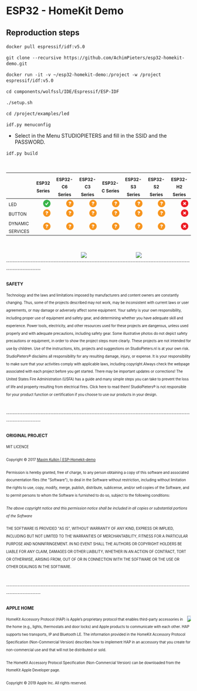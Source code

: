# ESP32 - HomeKit Demo


## Reproduction steps
```
docker pull espressif/idf:v5.0
```
```
git clone --recursive https://github.com/AchimPieters/esp32-homekit-demo.git
```
```
docker run -it -v ~/esp32-homekit-demo:/project -w /project espressif/idf:v5.0
```
```
cd components/wolfssl/IDE/Espressif/ESP-IDF
```
```
./setup.sh
```
```
cd /project/examples/led
```
```
idf.py menuconfig
```
- Select in the Menu STUDIOPIETERS and fill in the SSID and the PASSWORD.
```
idf.py build
```
<br>

|                  | <sub>ESP32 Series</sub> | <sub>ESP32-C6 Series</sub> | <sub>ESP32-C3 Series</sub> | <sub>ESP32-C Series</sub> | <sub>ESP32-S3 Series</sub> | <sub>ESP32-S2 Series</sub> | <sub>ESP32-H2 Series</sub> |
|------------------|--------------|-----------------|-----------------|----------------|-----------------|-----------------|-----------------|
| <sub>LED</sub>              |<img  style="float: right;" src="https://github.com/AchimPieters/esp32-homekit-demo/blob/main/images/YES.svg" width="20">|<img  style="float: right;" src="https://github.com/AchimPieters/esp32-homekit-demo/blob/main/images/MAYBE.svg" width="20">|<img  style="float: right;" src="https://github.com/AchimPieters/esp32-homekit-demo/blob/main/images/MAYBE.svg" width="20">|<img  style="float: right;" src="https://github.com/AchimPieters/esp32-homekit-demo/blob/main/images/MAYBE.svg" width="20">|<img  style="float: right;" src="https://github.com/AchimPieters/esp32-homekit-demo/blob/main/images/MAYBE.svg" width="20">|<img  style="float: right;" src="https://github.com/AchimPieters/esp32-homekit-demo/blob/main/images/MAYBE.svg" width="20">|<img  style="float: right;" src="https://github.com/AchimPieters/esp32-homekit-demo/blob/main/images/NO.svg" width="20">|
| <sub>BUTTON</sub>           |<img  style="float: right;" src="https://github.com/AchimPieters/esp32-homekit-demo/blob/main/images/MAYBE.svg" width="20">|<img  style="float: right;" src="https://github.com/AchimPieters/esp32-homekit-demo/blob/main/images/MAYBE.svg" width="20">|<img  style="float: right;" src="https://github.com/AchimPieters/esp32-homekit-demo/blob/main/images/MAYBE.svg" width="20">|<img  style="float: right;" src="https://github.com/AchimPieters/esp32-homekit-demo/blob/main/images/MAYBE.svg" width="20">|<img  style="float: right;" src="https://github.com/AchimPieters/esp32-homekit-demo/blob/main/images/MAYBE.svg" width="20">|<img  style="float: right;" src="https://github.com/AchimPieters/esp32-homekit-demo/blob/main/images/MAYBE.svg" width="20">|<img  style="float: right;" src="https://github.com/AchimPieters/esp32-homekit-demo/blob/main/images/NO.svg" width="20">|
| <sub>DYNAMIC SERVICES</sub> |<img  style="float: right;" src="https://github.com/AchimPieters/esp32-homekit-demo/blob/main/images/MAYBE.svg" width="20">|<img  style="float: right;" src="https://github.com/AchimPieters/esp32-homekit-demo/blob/main/images/MAYBE.svg" width="20">|<img  style="float: right;" src="https://github.com/AchimPieters/esp32-homekit-demo/blob/main/images/MAYBE.svg" width="20">|<img  style="float: right;" src="https://github.com/AchimPieters/esp32-homekit-demo/blob/main/images/MAYBE.svg" width="20">|<img  style="float: right;" src="https://github.com/AchimPieters/esp32-homekit-demo/blob/main/images/MAYBE.svg" width="20">|<img  style="float: right;" src="https://github.com/AchimPieters/esp32-homekit-demo/blob/main/images/MAYBE.svg" width="20">|<img  style="float: right;" src="https://github.com/AchimPieters/esp32-homekit-demo/blob/main/images/NO.svg" width="20">|



<br>

<img  style="float: right;" src="https://github.com/AchimPieters/ESP32-SmartPlug/blob/main/images/works-with-apple-home.svg" width="150"> <img  style="float: right;" src="https://github.com/AchimPieters/ESP32-SmartPlug/blob/main/images/MIT%7C%20SOFTWARE%20WHITE.svg" width="150"> 

<br>
<sub><sup>-------------------------------------------------------------------------------------------------------------------------------------</sup></sub>
<br>

**<sub>SAFETY</sub>**

<sub><sup>Technology and the laws and limitations imposed by manufacturers and content owners are constantly changing. Thus, some of the projects described may not work, may be inconsistent with current laws or user agreements, or may damage or adversely affect some equipment.
Your safety is your own responsibility, including proper use of equipment and safety gear, and determining whether you have adequate skill and experience. Power tools, electricity, and other resources used for these projects are dangerous, unless used properly and with adequate precautions, including safety gear. Some illustrative photos do not depict safety precautions or equipment, in order to show the project steps more clearly. These projects are not intended for use by children. Use of the instructions, kits, projects and suggestions on StudioPieters.nl is at your own risk. StudioPieters® disclaims all responsibility for any resulting damage, injury, or expense. It is your responsibility to make sure that your activities comply with applicable laws, including copyright.Always check the webpage associated with each project before you get started. There may be important updates or corrections! The United States Fire Administration (USFA) has a guide and many simple steps you can take to prevent the loss of life and property resulting from electrical fires. Click here to read them! StudioPieters® is not responsible for your product function or certification if you choose to use our products in your design.</sup></sub>

<br>
<sub><sup>-------------------------------------------------------------------------------------------------------------------------------------</sup></sub>
<br>

**<sub>ORIGINAL PROJECT</sub>**

<sub><sup>MIT LICENCE</sup></sub>

<sub><sup>Copyright © 2017 [Maxim Kulkin | ESP-Homekit-demo](https://github.com/maximkulkin/esp-homekit-demo)</sup></sub>

<sub><sup>Permission is hereby granted, free of charge, to any person obtaining a copy of this software and associated documentation files (the "Software"), to deal in the Software without restriction, including without limitation the rights to use, copy, modify, merge, publish, distribute, sublicense, and/or sell copies of the Software, and to permit persons to whom the Software is furnished to do so, subject to the following conditions:</sup></sub>

*<sub><sup>The above copyright notice and this permission notice shall be included in all copies or substantial portions of the Software</sup></sub>*

<sub><sup>THE SOFTWARE IS PROVIDED "AS IS", WITHOUT WARRANTY OF ANY KIND, EXPRESS OR IMPLIED, INCLUDING BUT NOT LIMITED TO THE WARRANTIES OF MERCHANTABILITY, FITNESS FOR A PARTICULAR PURPOSE AND NONINFRINGEMENT. IN NO EVENT SHALL THE AUTHORS OR COPYRIGHT HOLDERS BE LIABLE FOR ANY CLAIM, DAMAGES OR OTHER LIABILITY, WHETHER IN AN ACTION OF CONTRACT, TORT OR OTHERWISE, ARISING FROM, OUT OF OR IN CONNECTION WITH THE SOFTWARE OR THE USE OR OTHER DEALINGS IN THE SOFTWARE.</sup></sub>

<br>
<sub><sup>-------------------------------------------------------------------------------------------------------------------------------------</sup></sub>
<br>

**<sub>APPLE HOME</sub>**

<img  style="float: right;" src="https://github.com/AchimPieters/ESP32-SmartPlug/blob/main/images/apple_logo.png" width="10"> <sub><sup>HomeKit Accessory Protocol (HAP) is Apple’s proprietary protocol that enables third-party accessories in the home (e.g., lights, thermostats and door locks) and Apple products to communicate with each other. HAP supports two transports, IP and Bluetooth LE. The information provided in the HomeKit Accessory Protocol Specification (Non-Commercial Version) describes how to implement HAP in an accessory that you create for non-commercial use and that will not be distributed or sold.</sup></sub>

<sub><sup> The HomeKit Accessory Protocol Specification (Non-Commercial Version) can be downloaded from the HomeKit Apple Developer page.</sup></sub>

<sub><sup> Copyright © 2019 Apple Inc. All rights reserved. </sup></sub>
